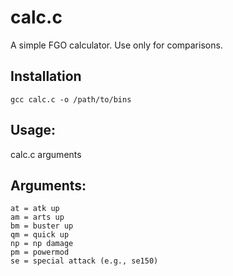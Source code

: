 # calc.c
A simple FGO calculator. Use only for comparisons.
## Installation
```
gcc calc.c -o /path/to/bins
```
## Usage:
calc.c arguments
## Arguments:
	at = atk up
	am = arts up
	bm = buster up
	qm = quick up
	np = np damage
	pm = powermod
	se = special attack (e.g., se150)
